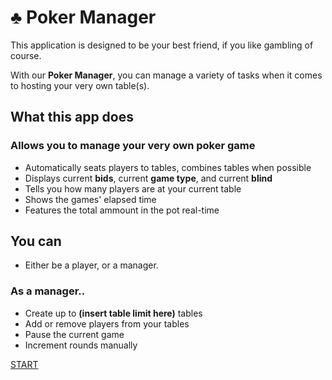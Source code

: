 # :clubs: Poker Manager


This application is designed to be your best friend, if you like gambling of course. 

With our **Poker Manager**, you can manage a variety of tasks when it comes to hosting your very own table(s). 



## What this app does



### Allows you to manage your very own poker game 

- Automatically seats players to tables, combines tables when possible
- Displays current **bids**, current **game type**, and current **blind**
- Tells you how many players are at your current table
- Shows the games' elapsed time
- Features the total ammount in the pot real-time

## You can
- Either be a player, or a manager.

### As a manager..
- Create up to **(insert table limit here)** tables
- Add or remove players from your tables
- Pause the current game
- Increment rounds manually

[START](https://young-cliffs-12395.herokuapp.com/)
